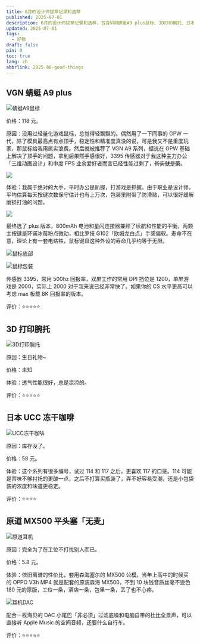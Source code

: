 ```yaml
---
title: 6月的设计师拔草记录和选荐
published: 2025-07-01
description: 6月的设计师拔草记录和选荐，包含VGN蜻蜓A9 plus鼠标、3D打印腕托、日本UCC冻干咖啡、原道MX500平头塞等产品的使用体验和评价。
updated: 2025-07-01
tags:
  - 好物
draft: false
pin: 0
toc: true
lang: zh
abbrlink: 2025-06-good-things
---
```


## VGN 蜻蜓 A9 plus

![蜻蜓A9鼠标](_images/6月的设计师拔草记录和选荐-1754468545117.webp)

价格：118 元。

原因：没用过轻量化游戏鼠标，总觉得轻飘飘的。偶然用了一下同事的 GPW 一代，除了模具最高点有点顶手，稳定性和精准度真没的说，可是我又不是重度玩家，那鼠标给我用属实浪费。然后就被推荐了 VGN A9 系列，据说在 GPW 基础上解决了顶手的问题，拿到后果然手感很好，3395 传感器对于我这种主力办公「三维动画设计」和中度 FPS 业余爱好者而言已经性能过剩了，~~其实就是菜~~。

![](./_images/6月的设计师拔草记录和选荐-1754468592860.webp)

体验：我属于绝对的大手，平时办公是趴握，打游戏是抓握。由于职业是设计师，平均估算每天按键次数保守估计也有上万次，包装里附带了防滑贴，可以很好缓解磨损打油的问题。

![](./_images/6月的设计师拔草记录和选荐-1754468644156.webp)

最终选了 plus 版本，800mAh 电池和星闪连接器兼顾了续航和性能的平衡。两颗主按键是环诺冰莓粉点微动，相比罗技 G102「欧姆龙白点」手感偏软。寿命不在意，理论上有一套电烙铁，鼠标键盘这种外设的寿命几乎约等于无限。

![鼠标底部](_images/6月的设计师拔草记录和选荐-1754468678442.webp)

![鼠标包装](_images/6月的设计师拔草记录和选荐-1754468696023.webp)

传感器 3395，常用 500hz 回报率，双屏工作的常用 DPI 挡位是 1200，单屏游戏是 2000，实际上 2000 对于我来说已经非常快了。如果你的 CS 水平更高可以考虑 max 板载 8K 回报率的版本。

评价：⭐⭐⭐⭐⭐

## 3D 打印腕托

![3D打印腕托](_images/6月的设计师拔草记录和选荐-1754468712539.webp)

原因：生日礼物~

价格：未知

体验：透气性能很好，总是凉凉的。

评价：⭐⭐⭐⭐⭐

## 日本 UCC 冻干咖啡

![UCC冻干咖啡](_images/6月的设计师拔草记录和选荐-1754468788759.webp)

原因：库存没了。

价格：58 元。

体验：这个系列有很多编号，试过 114 和 117 之后，更喜欢 117 的口感。114 可能是苦味不够衬托的更酸一点，之后不打算买瓶装了，弄不好容易受潮，还是小包袋装的浓度和味道更稳定。

评价：⭐⭐⭐⭐

## 原道 MX500 平头塞「无麦」

![原道耳机](_images/6月的设计师拔草记录和选荐-1754468807189.webp)

原因：完全为了在工位不打扰别人而已。

价格：5.8 元。

体验：依旧离谱的性价比，套用森海塞尔的 MX500 公模，当年上高中的时候买的 OPPO V3h MP4 就是配套的原装森海 MX500，不到 10 块钱音质丝毫不逊色 180 元的原版，工位一条，酒店一条，包里一条，丢了也不心疼。

![耳机DAC](_images/6月的设计师拔草记录和选荐-1754468831511.webp)

配合一枚海贝的 DAC 小尾巴「非必须」过滤底噪和电脑自带的杜比全景声，可以直接听 Apple Music 的空间音频，还要什么自行车。

评价：⭐⭐⭐⭐⭐
